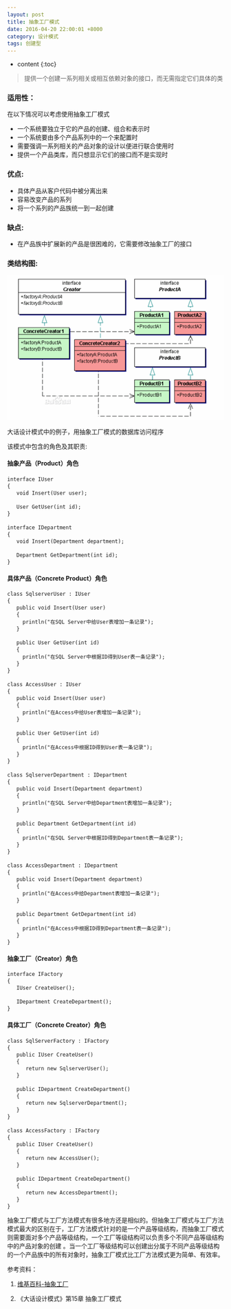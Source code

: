 ```yaml
---
layout: post
title: 抽象工厂模式
date: 2016-04-20 22:00:01 +8000
category: 设计模式
tags: 创建型
---
```


* content
{:toc}

>提供一个创建一系列相关或相互依赖对象的接口，而无需指定它们具体的类

### 适用性：

在以下情况可以考虑使用抽象工厂模式

* 一个系统要独立于它的产品的创建、组合和表示时
* 一个系统要由多个产品系列中的一个来配置时
* 需要强调一系列相关的产品对象的设计以便进行联合使用时
* 提供一个产品类库，而只想显示它们的接口而不是实现时

### 优点:
* 具体产品从客户代码中被分离出来
* 容易改变产品的系列
* 将一个系列的产品族统一到一起创建

### 缺点:
* 在产品族中扩展新的产品是很困难的，它需要修改抽象工厂的接口

### 类结构图:

![](/img/designPatterns/abstractFactory.gif)

大话设计模式中的例子，用抽象工厂模式的数据库访问程序

该模式中包含的角色及其职责:

#### 抽象产品（Product）角色

    interface IUser
    {
       void Insert(User user);

       User GetUser(int id);
    }

    interface IDepartment
    {
       void Insert(Department department);

       Department GetDepartment(int id);
    }

#### 具体产品（Concrete Product）角色

    class SqlserverUser : IUser
    {
       public void Insert(User user)
       {
         println("在SQL Server中给User表增加一条记录");
       }

       public User GetUser(int id)
       {
         println("在SQL Server中根据ID得到User表一条记录");
       }
    }

    class AccessUser : IUser
    {
       public void Insert(User user)
       {
         println("在Access中给User表增加一条记录");
       }

       public User GetUser(int id)
       {
         println("在Access中根据ID得到User表一条记录");
       }
    }

    class SqlserverDepartment : IDepartment
    {
       public void Insert(Department department)
       {
         println("在SQL Server中给Department表增加一条记录");
       }

       public Department GetDepartment(int id)
       {
         println("在SQL Server中根据ID得到Department表一条记录");
       }
    }

    class AccessDepartment : IDepartment
    {
       public void Insert(Department department)
       {
         println("在Access中给Department表增加一条记录");
       }

       public Department GetDepartment(int id)
       {
         println("在Access中根据ID得到Department表一条记录");
       }
    }

#### 抽象工厂（Creator）角色

    interface IFactory
    {
       IUser CreateUser();

       IDepartment CreateDepartment();
    }

#### 具体工厂（Concrete Creator）角色

    class SqlServerFactory : IFactory
    {
       public IUser CreateUser()
       {
          return new SqlserverUser();
       }

       public IDepartment CreateDepartment()
       {
          return new SqlserverDepartment();
       }
    }

    class AccessFactory : IFactory
    {
       public IUser CreateUser()
       {
          return new AccessUser();
       }

       public IDepartment CreateDepartment()
       {
          return new AccessDepartment();
       }
    }

抽象工厂模式与工厂方法模式有很多地方还是相似的。但抽象工厂模式与工厂方法模式最大的区别在于，工厂方法模式针对的是一个产品等级结构，而抽象工厂模式则需要面对多个产品等级结构，一个工厂等级结构可以负责多个不同产品等级结构中的产品对象的创建 。当一个工厂等级结构可以创建出分属于不同产品等级结构的一个产品族中的所有对象时，抽象工厂模式比工厂方法模式更为简单、有效率。

参考资料：

1. [维基百科-抽象工厂](https://zh.wikipedia.org/wiki/抽象工厂)

2. 《大话设计模式》第15章 抽象工厂模式